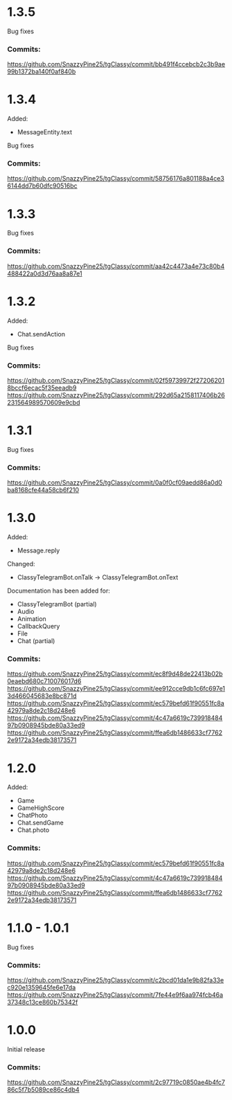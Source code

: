 # 1.3.5

Bug fixes

### Commits:
https://github.com/SnazzyPine25/tgClassy/commit/bb491f4ccebcb2c3b9ae99b1372ba140f0af840b

# 1.3.4

Added:
- MessageEntity.text

Bug fixes

### Commits:
https://github.com/SnazzyPine25/tgClassy/commit/58756176a801188a4ce36144dd7b60dfc90516bc

# 1.3.3

Bug fixes

### Commits:
https://github.com/SnazzyPine25/tgClassy/commit/aa42c4473a4e73c80b4488422a0d3d76aa8a87e1

# 1.3.2

Added:
- Chat.sendAction

Bug fixes

### Commits:
https://github.com/SnazzyPine25/tgClassy/commit/02f59739972f272062018bccf6ecac5f35eeadb9
https://github.com/SnazzyPine25/tgClassy/commit/292d65a2158117406b26231564989570609e9cbd

# 1.3.1

Bug fixes

### Commits:
https://github.com/SnazzyPine25/tgClassy/commit/0a0f0cf09aedd86a0d0ba8168cfe44a58cb6f210

# 1.3.0

Added:
- Message.reply

Changed:
- ClassyTelegramBot.onTalk -> ClassyTelegramBot.onText

Documentation has been added for:
- ClassyTelegramBot (partial)
- Audio
- Animation
- CallbackQuery
- File
- Chat (partial)

### Commits:
https://github.com/SnazzyPine25/tgClassy/commit/ec8f9d48de22413b02b0eaebd680c710076017d6
https://github.com/SnazzyPine25/tgClassy/commit/ee912cce9db1c6fc697e13d466045683e8bc871d
https://github.com/SnazzyPine25/tgClassy/commit/ec579befd61f90551fc8a42979a8de2c18d248e6
https://github.com/SnazzyPine25/tgClassy/commit/4c47a6619c73991848497b0908945bde80a33ed9
https://github.com/SnazzyPine25/tgClassy/commit/ffea6db1486633cf77622e9172a34edb38173571

# 1.2.0

Added:
- Game
- GameHighScore
- ChatPhoto
- Chat.sendGame
- Chat.photo

### Commits:
https://github.com/SnazzyPine25/tgClassy/commit/ec579befd61f90551fc8a42979a8de2c18d248e6
https://github.com/SnazzyPine25/tgClassy/commit/4c47a6619c73991848497b0908945bde80a33ed9
https://github.com/SnazzyPine25/tgClassy/commit/ffea6db1486633cf77622e9172a34edb38173571

# 1.1.0 - 1.0.1

Bug fixes

### Commits:
https://github.com/SnazzyPine25/tgClassy/commit/c2bcd01da1e9b82fa33ec920e1359645fe6e17da
https://github.com/SnazzyPine25/tgClassy/commit/7fe44e9f6aa974fcb46a37348c13ce860b75342f

# 1.0.0

Initial release

### Commits:
https://github.com/SnazzyPine25/tgClassy/commit/2c97719c0850ae4b4fc786c5f7b5089ce86c4db4